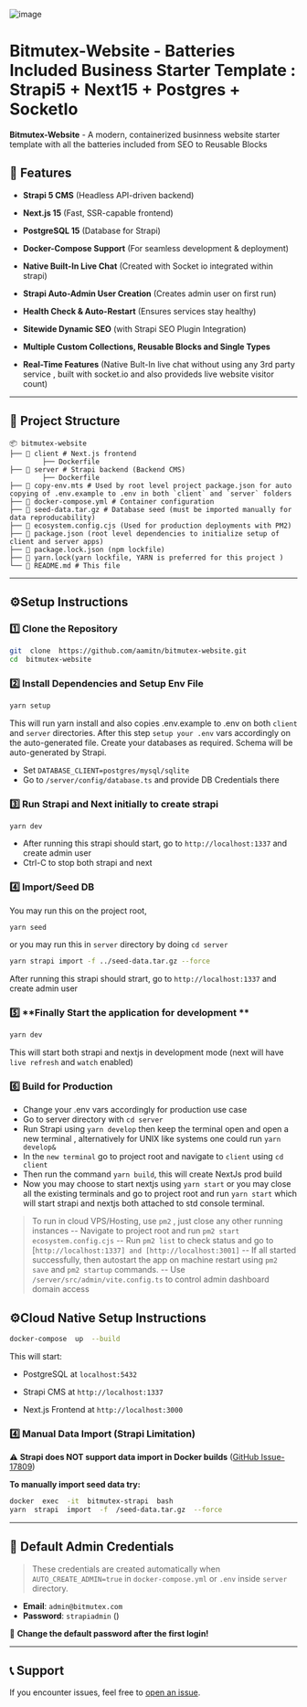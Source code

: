 ![image](https://github.com/user-attachments/assets/6d84b1c9-2935-4f74-8ae0-de3213932e0e)


# Bitmutex-Website - Batteries Included Business Starter Template : Strapi5 + Next15 + Postgres + SocketIo
  

**Bitmutex-Website** - A modern, containerized businness website starter template with all the batteries included from SEO to Reusable Blocks 

  

  

## 🚀 Features

  

-  **Strapi 5 CMS** (Headless API-driven backend)

-  **Next.js 15** (Fast, SSR-capable frontend)

-  **PostgreSQL 15** (Database for Strapi)

-  **Docker-Compose Support** (For seamless development & deployment)

-  **Native Built-In Live Chat** (Created with Socket io integrated within strapi)

-  **Strapi Auto-Admin User Creation** (Creates admin user on first run)

-  **Health Check & Auto-Restart** (Ensures services stay healthy)

-  **Sitewide Dynamic SEO** (with Strapi SEO Plugin Integration)

-  **Multiple Custom Collections, Reusable Blocks and Single Types**

- **Real-Time Features** (Native Bult-In live chat without using any 3rd party service , built with socket.io and also provideds live website visitor count)

  

---

  

## 📂 Project Structure

  

```
📦 bitmutex-website
├── 📂 client # Next.js frontend
		├── Dockerfile
├── 📂 server # Strapi backend (Backend CMS)
		├── Dockerfile
├── 📜 copy-env.mts # Used by root level project package.json for auto copying of .env.example to .env in both `client` and `server` folders
├── 📜 docker-compose.yml # Container configuration
├── 📜 seed-data.tar.gz # Database seed (must be imported manually for data reproducability)
├── 📜 ecosystem.config.cjs (Used for production deployments with PM2)
├── 📜 package.json (root level dependencies to initialize setup of client and server apps)
├── 📜 package.lock.json (npm lockfile)
├── 📜 yarn.lock(yarn lockfile, YARN is preferred for this project )
└── 📜 README.md # This file
```

  

---

  

## ⚙️Setup Instructions

  

### 1️⃣ **Clone the Repository**

  

```sh
git  clone  https://github.com/aamitn/bitmutex-website.git
cd  bitmutex-website
```

### 2️⃣ **Install Dependencies and Setup Env File**

  
```sh
yarn setup
```
This will run yarn install  and also copies .env.example to .env on both `client` and `server` directories. After this step `setup your .env` vars accordingly on the auto-generated file.  Create your databases as required. Schema will be auto-generated by Strapi.
- Set `DATABASE_CLIENT=postgres/mysql/sqlite`
- Go to `/server/config/database.ts` and provide DB Credentials there


### 3️⃣ **Run Strapi and Next initially to create strapi**
  ```
 yarn dev
  ```
- After running this strapi should start, go to `http://localhost:1337` and create admin user
- Ctrl-C to stop both strapi and next


### 4️⃣ **Import/Seed DB**
You may run this on the project root,
  ```
 yarn seed
  ```
  or you may run this in `server` directory by doing `cd server`
  ```sh
 yarn strapi import -f ../seed-data.tar.gz --force
  ```
 After running this strapi should strart, go to `http://localhost:1337` and create admin user


### 5️⃣  **Finally Start the application for development **
  ```sh
yarn dev
  ```
  This will start both strapi and nextjs  in development mode (next will have `live refresh` and `watch` enabled)
 
### 6️⃣  **Build for Production**
- Change your .env vars accordingly for production use case
- Go to server directory with `cd server`
- Run Strapi using `yarn develop` then keep the terminal open and open a new terminal , alternatively for UNIX like systems one could run `yarn develop&`
- In the `new terminal` go to project root and navigate to `client` using `cd client`
- Then run the command `yarn build`, this will create NextJs prod build
- Now you may choose to start nextjs using `yarn start` or you may close all the existing terminals and go to project root and run `yarn start` which will start strapi and nextjs both attached to std console terminal.
> To run in cloud VPS/Hosting, use `pm2` , just close any other running instances
  -- Navigate to project root and run `pm2 start ecosystem.config.cjs`
  -- Run `pm2 list` to check status and go to [`http://localhost:1337] and [http://localhost:3001]`
  -- If all started successfully, then autostart the app on machine restart using `pm2 save` and `pm2 startup`
  commands.
  -- Use `/server/src/admin/vite.config.ts` to control admin dashboard domain access

## ⚙️Cloud Native Setup Instructions


```sh
docker-compose  up  --build
```

  

This will start:

  

- PostgreSQL at `localhost:5432`

- Strapi CMS at `http://localhost:1337`

- Next.js Frontend at `http://localhost:3000`

  

### 4️⃣ **Manual Data Import (Strapi Limitation)**

  

⚠️ **Strapi does NOT support data import in Docker builds** ([GitHub Issue-17809](https://github.com/strapi/strapi/issues/17809))

  

**To manually import seed data try:**

  

```sh
docker  exec  -it  bitmutex-strapi  bash
yarn  strapi  import  -f  /seed-data.tar.gz  --force
```

  

---

  

## 🔑 Default Admin Credentials

  

> These credentials are created automatically when `AUTO_CREATE_ADMIN=true` in `docker-compose.yml` or `.env` inside `server` directory.

-  **Email**: `admin@bitmutex.com`
-  **Password**: `strapiadmin`   ()

  

🚨 **Change the default password after the first login!**

  
---

  

## 📞 Support

If you encounter issues, feel free to [ open an issue](https://github.com/aamitn/bitmutex-website/issues/new/choose).
